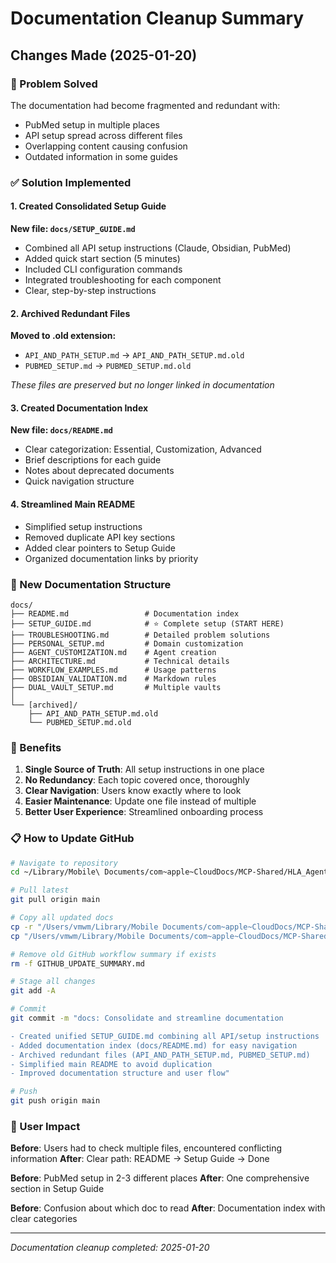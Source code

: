 # Documentation Cleanup Summary

## Changes Made (2025-01-20)

### 🎯 Problem Solved

The documentation had become fragmented and redundant with:

- PubMed setup in multiple places
- API setup spread across different files
- Overlapping content causing confusion
- Outdated information in some guides

### ✅ Solution Implemented

#### 1. Created Consolidated Setup Guide

**New file: `docs/SETUP_GUIDE.md`**

- Combined all API setup instructions (Claude, Obsidian, PubMed)
- Added quick start section (5 minutes)
- Included CLI configuration commands
- Integrated troubleshooting for each component
- Clear, step-by-step instructions

#### 2. Archived Redundant Files

**Moved to .old extension:**

- `API_AND_PATH_SETUP.md` → `API_AND_PATH_SETUP.md.old`
- `PUBMED_SETUP.md` → `PUBMED_SETUP.md.old`

*These files are preserved but no longer linked in documentation*

#### 3. Created Documentation Index

**New file: `docs/README.md`**

- Clear categorization: Essential, Customization, Advanced
- Brief descriptions for each guide
- Notes about deprecated documents
- Quick navigation structure

#### 4. Streamlined Main README

- Simplified setup instructions
- Removed duplicate API key sections
- Added clear pointers to Setup Guide
- Organized documentation links by priority

### 📁 New Documentation Structure

```
docs/
├── README.md                 # Documentation index
├── SETUP_GUIDE.md            # ⭐ Complete setup (START HERE)
├── TROUBLESHOOTING.md        # Detailed problem solutions
├── PERSONAL_SETUP.md         # Domain customization
├── AGENT_CUSTOMIZATION.md    # Agent creation
├── ARCHITECTURE.md           # Technical details
├── WORKFLOW_EXAMPLES.md      # Usage patterns
├── OBSIDIAN_VALIDATION.md    # Markdown rules
├── DUAL_VAULT_SETUP.md       # Multiple vaults
│
└── [archived]/
    ├── API_AND_PATH_SETUP.md.old
    └── PUBMED_SETUP.md.old
```

### 🚀 Benefits

1. **Single Source of Truth**: All setup instructions in one place
2. **No Redundancy**: Each topic covered once, thoroughly
3. **Clear Navigation**: Users know exactly where to look
4. **Easier Maintenance**: Update one file instead of multiple
5. **Better User Experience**: Streamlined onboarding process

### 📋 How to Update GitHub

```bash
# Navigate to repository
cd ~/Library/Mobile\ Documents/com~apple~CloudDocs/MCP-Shared/HLA_Agent-MCP_System

# Pull latest
git pull origin main

# Copy all updated docs
cp -r "/Users/vmwm/Library/Mobile Documents/com~apple~CloudDocs/MCP-Shared/HLA_Agent-MCP_System/docs/" .
cp "/Users/vmwm/Library/Mobile Documents/com~apple~CloudDocs/MCP-Shared/HLA_Agent-MCP_System/README.md" .

# Remove old GitHub workflow summary if exists
rm -f GITHUB_UPDATE_SUMMARY.md

# Stage all changes
git add -A

# Commit
git commit -m "docs: Consolidate and streamline documentation

- Created unified SETUP_GUIDE.md combining all API/setup instructions
- Added documentation index (docs/README.md) for easy navigation
- Archived redundant files (API_AND_PATH_SETUP.md, PUBMED_SETUP.md)
- Simplified main README to avoid duplication
- Improved documentation structure and user flow"

# Push
git push origin main
```

### 🎯 User Impact

**Before**: Users had to check multiple files, encountered conflicting information
**After**: Clear path: README → Setup Guide → Done

**Before**: PubMed setup in 2-3 different places
**After**: One comprehensive section in Setup Guide

**Before**: Confusion about which doc to read
**After**: Documentation index with clear categories

---

*Documentation cleanup completed: 2025-01-20*
